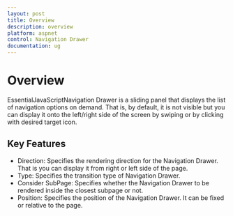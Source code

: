 ```yaml
---
layout: post
title: Overview
description: overview
platform: aspnet
control: Navigation Drawer
documentation: ug
---
```


# Overview

EssentialJavaScriptNavigation Drawer is a sliding panel that displays the list of navigation options on demand. That is, by default, it is not visible but you can display it onto the left/right side of the screen by swiping or by clicking with desired target icon.

## Key Features

* Direction: Specifies the rendering direction for the Navigation Drawer. That is you can display it from right or left side of the page.
* Type: Specifies the transition type of Navigation Drawer.
* Consider SubPage: Specifies whether the Navigation Drawer to be rendered inside the closest subpage or not.
* Position: Specifies the position of the Navigation Drawer. It can be fixed or relative to the page.                      
